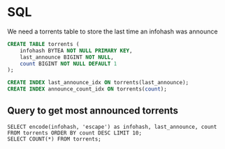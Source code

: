 # SQL

We need a torrents table to store the last time an infohash was announce

```sql
CREATE TABLE torrents (
    infohash BYTEA NOT NULL PRIMARY KEY,
    last_announce BIGINT NOT NULL,
    count BIGINT NOT NULL DEFAULT 1
);

CREATE INDEX last_announce_idx ON torrents(last_announce);
CREATE INDEX announce_count_idx ON torrents(count);
```

## Query to get most announced torrents

```
SELECT encode(infohash, 'escape') as infohash, last_announce, count FROM torrents ORDER BY count DESC LIMIT 10;
SELECT COUNT(*) FROM torrents;
```